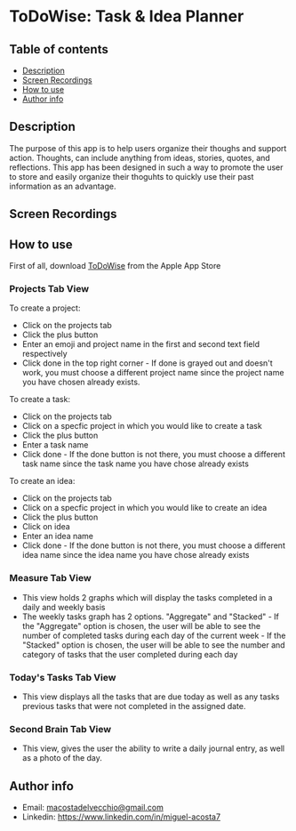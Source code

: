 # ToDoWise: Task & Idea Planner

## Table of contents
- [Description](https://github.com/MiguelAcostaDelVecchio/TodoWiseRepo/blob/main/README.md#Description)
- [Screen Recordings](https://github.com/MiguelAcostaDelVecchio/TodoWiseRepo/blob/main/README.md#screen-recordings)
- [How to use](https://github.com/MiguelAcostaDelVecchio/TodoWiseRepo/blob/main/README.md#How-To-Use)
- [Author info](https://github.com/MiguelAcostaDelVecchio/TodoWiseRepo/blob/main/README.md#Author-Info)

## Description
The purpose of this app is to help users organize their thoughs and support action. Thoughts, can include anything from ideas, stories, quotes, and reflections. This app has been designed in such a way to promote the user to store and easily organize their thoguhts to quickly use their past information as an advantage. 

## Screen Recordings

## How to use
First of all, download [ToDoWise](https://apps.apple.com/us/app/todowise-task-idea-planner/id6480089178) from the Apple App Store

### Projects Tab View
To create a project:
- Click on the projects tab
- Click the plus button
- Enter an emoji and project name in the first and second text field respectively
- Click done in the top right corner
      - If done is grayed out and doesn't work, you must choose a different project name since the project name you have chosen already exists.

To create a task: 
- Click on the projects tab
- Click on a specfic project in which you would like to create a task
- Click the plus button
- Enter a task name
- Click done
      - If the done button is not there, you must choose a different task name since the task name you have chose already exists

To create an idea:
- Click on the projects tab
- Click on a specfic project in which you would like to create an idea
- Click the plus button
- Click on idea
- Enter an idea name
- Click done
      - If the done button is not there, you must choose a different idea name since the idea name you have chose already exists

### Measure Tab View
- This view holds 2 graphs which will display the tasks completed in a daily and weekly basis
- The weekly tasks graph has 2 options. "Aggregate" and "Stacked"
      - If the "Aggregate" option is chosen, the user will be able to see the number of completed tasks during each day of the current week
      - If the "Stacked" option is chosen, the user will be able to see the number and category of tasks that the user completed during each day

### Today's Tasks Tab View
- This view displays all the tasks that are due today as well as any tasks previous tasks that were not completed in the assigned date. 

### Second Brain Tab View
- This view, gives the user the ability to write a daily journal entry, as well as a photo of the day. 

## Author info
- Email: macostadelvecchio@gmail.com
- Linkedin: https://www.linkedin.com/in/miguel-acosta7
